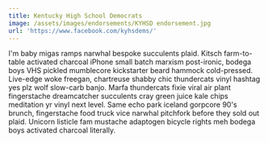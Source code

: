 ```yaml
---
title: Kentucky High School Democrats
image: /assets/images/endorsements/KYHSD endorsement.jpg
url: 'https://www.facebook.com/kyhsdems/'
---
```


I'm baby migas ramps narwhal bespoke succulents plaid. Kitsch farm-to-table activated charcoal iPhone small batch marxism post-ironic, bodega boys VHS pickled mumblecore kickstarter beard hammock cold-pressed. Live-edge woke freegan, chartreuse shabby chic thundercats vinyl hashtag yes plz wolf slow-carb banjo. Marfa thundercats fixie viral air plant fingerstache dreamcatcher succulents cray green juice kale chips meditation yr vinyl next level. Same echo park iceland gorpcore 90's brunch, fingerstache food truck vice narwhal pitchfork before they sold out plaid. Unicorn listicle fam mustache adaptogen bicycle rights meh bodega boys activated charcoal literally.
